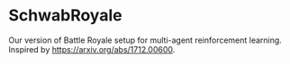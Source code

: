 # SchwabRoyale
Our version of Battle Royale setup for multi-agent reinforcement learning. Inspired by https://arxiv.org/abs/1712.00600.
